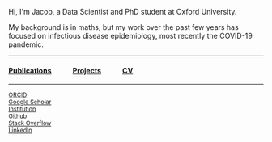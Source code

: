Hi, I'm Jacob, a Data Scientist and PhD student at Oxford University. 

My background is in maths, but my work over the past few years has focused on infectious disease epidemiology, most recently the COVID-19 pandemic.

---

#### [Publications](/publications)   [Projects](/projects)   [CV](/cv)

---

<sup>[ORCID](https://orcid.org/0000-0003-4349-4453)   
[Google Scholar](https://scholar.google.com/citations?user=jqWDdGIAAAAJ)  
[Institution](https://www.bdi.ox.ac.uk/Team/jacob-armstrong)    
[Github](https://github.com/ja-ox)  
[Stack Overflow](https://stackoverflow.com/users/9067615/brazofuerte)  
[LinkedIn](https://www.linkedin.com/in/jacob-armstrong/)</sup>  
